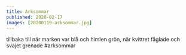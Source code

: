 ```yaml
---
title: Arksommar
published: 2020-02-17
images: [20200119-arksommar.jpg]
---
```


tillbaka till när marken var blå och himlen grön, när kvittret fåglade och svajet grenade #arksommar
